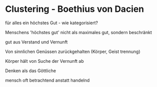 # Clustering - Boethius von Dacien

für alles ein höchstes Gut - wie kategorisiert?

Menschens 'höchstes gut' nicht als maximales gut, sondern beschränkt

gut aus Verstand und Vernunft

Von sinnlichen Genüssen zurückgehalten (Körper, Geist trennung)

Körper hält von Suche der Vernunft ab

Denken als das Göttliche

mensch oft betrachtend anstatt handelnd
